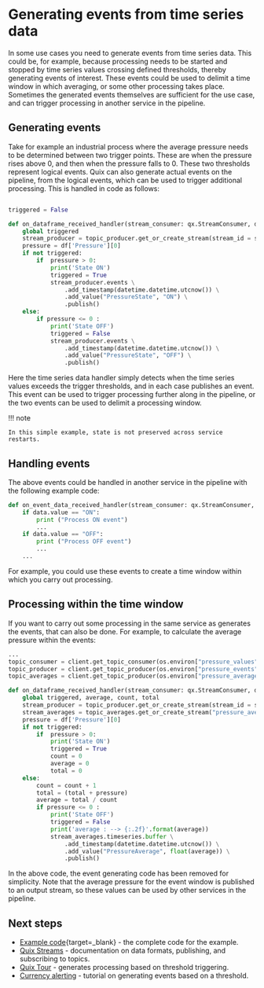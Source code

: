 # Generating events from time series data

In some use cases you need to generate events from time series data. This could be, for example, because processing needs to be started and stopped by time series values crossing defined thresholds, thereby generating events of interest. These events could be used to delimit a time window in which averaging, or some other processing takes place. Sometimes the generated events themselves are sufficient for the use case, and can trigger processing in another service in the pipeline.

## Generating events

Take for example an industrial process where the average pressure needs to be determined between two trigger points. These are when the pressure rises above 0, and then when the pressure falls to 0. These two thresholds represent logical events. Quix can also generate actual events on the pipeline, from the logical events, which can be used to trigger additional processing. This is handled in code as follows:

``` python

triggered = False

def on_dataframe_received_handler(stream_consumer: qx.StreamConsumer, df: pd.DataFrame):
    global triggered
    stream_producer = topic_producer.get_or_create_stream(stream_id = stream_consumer.stream_id)
    pressure = df['Pressure'][0]
    if not triggered:
        if  pressure > 0:
            print('State ON')
            triggered = True
            stream_producer.events \
                .add_timestamp(datetime.datetime.utcnow()) \
                .add_value("PressureState", "ON") \
                .publish()
    else:
        if pressure <= 0 :
            print('State OFF')
            triggered = False
            stream_producer.events \
                .add_timestamp(datetime.datetime.utcnow()) \
                .add_value("PressureState", "OFF") \
                .publish()
```

Here the time series data handler simply detects when the time series values exceeds the trigger thresholds, and in each case publishes an event. This event can be used to trigger processing further along in the pipeline, or the two events can be used to delimit a processing window.

!!! note

    In this simple example, state is not preserved across service restarts.

## Handling events

The above events could be handled in another service in the pipeline with the following example code:

``` python
def on_event_data_received_handler(stream_consumer: qx.StreamConsumer, data: qx.EventData):
    if data.value == "ON":
        print ("Process ON event")
        ...
    if data.value == "OFF":
        print ("Process OFF event")
        ...
    ...
```

For example, you could use these events to create a time window within which you carry out processing.

## Processing within the time window

If you want to carry out some processing in the same service as generates the events, that can also be done. For example, to calculate the average pressure within the events:

``` python
...
topic_consumer = client.get_topic_consumer(os.environ["pressure_values"], consumer_group = "empty-transformation")
topic_producer = client.get_topic_producer(os.environ["pressure_events"])
topic_averages = client.get_topic_producer(os.environ["pressure_averages"])

def on_dataframe_received_handler(stream_consumer: qx.StreamConsumer, df: pd.DataFrame):
    global triggered, average, count, total
    stream_producer = topic_producer.get_or_create_stream(stream_id = stream_consumer.stream_id)
    stream_averages = topic_averages.get_or_create_stream("pressure_averages")
    pressure = df['Pressure'][0]
    if not triggered:
        if  pressure > 0:
            print('State ON')
            triggered = True
            count = 0
            average = 0
            total = 0
    else:
        count = count + 1
        total = (total + pressure)
        average = total / count
        if pressure <= 0 :
            print('State OFF')
            triggered = False
            print('average : --> {:.2f}'.format(average))
            stream_averages.timeseries.buffer \
                .add_timestamp(datetime.datetime.utcnow()) \
                .add_value("PressureAverage", float(average)) \
                .publish()
```

In the above code, the event generating code has been removed for simplicity. Note that the average pressure for the event window is published to an output stream, so these values can be used by other services in the pipeline.

## Next steps

* [Example code](https://github.com/quixio/tutorial-code/blob/main/generate-events/README.md){target=_blank} - the complete code for the example.
* [Quix Streams](../../quix-streams/client-library-intro.md) - documentation on data formats, publishing, and subscribing to topics.
* [Quix Tour](../../get-started/quixtour/overview.md) - generates processing based on threshold triggering.
* [Currency alerting](../../tutorials/currency-alerting/currency-alerting.md) - tutorial on generating events based on a threshold.
